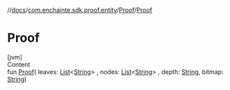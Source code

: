 //[docs](../../index.md)/[com.enchainte.sdk.proof.entity](../index.md)/[Proof](index.md)/[Proof](-proof.md)

# Proof

[jvm]  
Content  
fun [Proof](-proof.md)(
leaves: [List](https://kotlinlang.org/api/latest/jvm/stdlib/kotlin.collections/-list/index.html)<[String](https://kotlinlang.org/api/latest/jvm/stdlib/kotlin/-string/index.html)>
,
nodes: [List](https://kotlinlang.org/api/latest/jvm/stdlib/kotlin.collections/-list/index.html)<[String](https://kotlinlang.org/api/latest/jvm/stdlib/kotlin/-string/index.html)>
, depth: [String](https://kotlinlang.org/api/latest/jvm/stdlib/kotlin/-string/index.html),
bitmap: [String](https://kotlinlang.org/api/latest/jvm/stdlib/kotlin/-string/index.html))  



